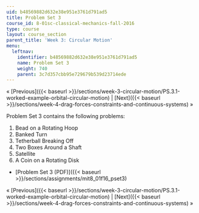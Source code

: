 ```yaml
---
uid: b48569882d632e38e951e3761d791ad5
title: Problem Set 3
course_id: 8-01sc-classical-mechanics-fall-2016
type: course
layout: course_section
parent_title: 'Week 3: Circular Motion'
menu:
  leftnav:
    identifier: b48569882d632e38e951e3761d791ad5
    name: Problem Set 3
    weight: 740
    parent: 3c7d357cbb95e729679b539d23714ede
---
```


« [Previous]({{< baseurl >}}/sections/week-3-circular-motion/PS.3.1-worked-example-orbital-circular-motion) | [Next]({{< baseurl >}}/sections/week-4-drag-forces-constraints-and-continuous-systems) »

Problem Set 3 contains the following problems:

1.  Bead on a Rotating Hoop
2.  Banked Turn
3.  Tetherball Breaking Off
4.  Two Boxes Around a Shaft
5.  Satellite
6.  A Coin on a Rotating Disk

*   [Problem Set 3 (PDF)]({{< baseurl >}}/sections/assignments/mit8_01f16_pset3)

« [Previous]({{< baseurl >}}/sections/week-3-circular-motion/PS.3.1-worked-example-orbital-circular-motion) | [Next]({{< baseurl >}}/sections/week-4-drag-forces-constraints-and-continuous-systems) »